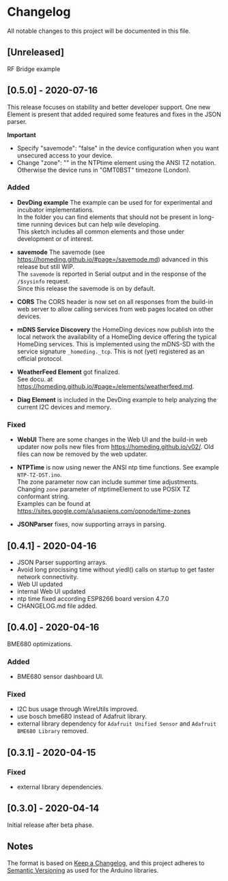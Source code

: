 # Changelog

All notable changes to this project will be documented in this file.

## [Unreleased]

RF Bridge example

## [0.5.0] - 2020-07-16

This release focuses on stability and better developer support. One new Element is present that added required some features and fixes in the JSON parser. 

**Important**

* Specify "savemode": "false" in the device configuration when you want unsecured access to your device.
* Change "zone": "<your timezone>" in the NTPtime element using the ANSI TZ notation. Otherwise the device runs in "GMT0BST" timezone (London).

### Added

* **DevDing example** The example can be used for for experimental and incubator implementations.<br />
  In the folder you can find elements that should not be present in long-time running devices but can help wile developing.<br />
  This sketch includes all common elements and those under development or of interest.

* **savemode** The savemode (see https://homeding.github.io/#page=/savemode.md) advanced in this release but still WIP.<br/>
The `savemode` is reported in Serial output and in the response of the `/$sysinfo` request.<br/>
Since this release the savemode is on by default.

* **CORS** The CORS header is now set on all responses from the build-in web server to allow calling services from web pages located on other devices.

* **mDNS Service Discovery** the HomeDing devices now publish into the local network the availability of a HomeDing device offering the typical HomeDing services. This is implemented using the mDNS-SD with the service signature `_homeding._tcp`. This is not (yet) registered as an official protocol.

* **WeatherFeed Element** got finalized.<br />
See docu. at https://homeding.github.io/#page=/elements/weatherfeed.md.

* **Diag Element** is included in the DevDing example to help analyzing the current I2C devices and memory.

### Fixed

* **WebUI** There are some changes in the Web UI and the build-in web updater now polls new files from <https://homeding.github.io/v02/>. Old files can now be removed by the web updater.
 
* **NTPTime** is now using newer the ANSI ntp time functions. See example `NTP-TZ-DST.ino`.<br/>
  The zone parameter now can include summer time adjustments.<br/>
  Changing `zone` parameter of ntptimeElement to use POSIX TZ conformant string.<br/> 
  Examples can be found at https://sites.google.com/a/usapiens.com/opnode/time-zones

* **JSONParser** fixes, now supporting arrays in parsing.


## [0.4.1] - 2020-04-16

* JSON Parser supporting arrays.
* Avoid long procissing time without yiedl() calls on startup to get faster network connectivity. 
* Web UI updated
* internal Web UI updated
* ntp time fixed according ESP8266 board version 4.7.0
* CHANGELOG.md file added.  


## [0.4.0] - 2020-04-16

BME680 optimizations.

### Added

* BME680 sensor dashboard UI.

### Fixed

* I2C bus usage through WireUtils improved.
* use bosch bme680 instead of Adafruit library.
* external library dependency for `Adafruit Unified Sensor` and `Adafruit BME680 Library` removed.


## [0.3.1] - 2020-04-15

### Fixed

* external library dependencies.


## [0.3.0] - 2020-04-14

Initial release after beta phase.


## Notes

The format is based on [Keep a Changelog](https://keepachangelog.com/en/1.0.0/),
and this project adheres to [Semantic Versioning](https://semver.org/spec/v2.0.0.html) as used for the Arduino libraries.

